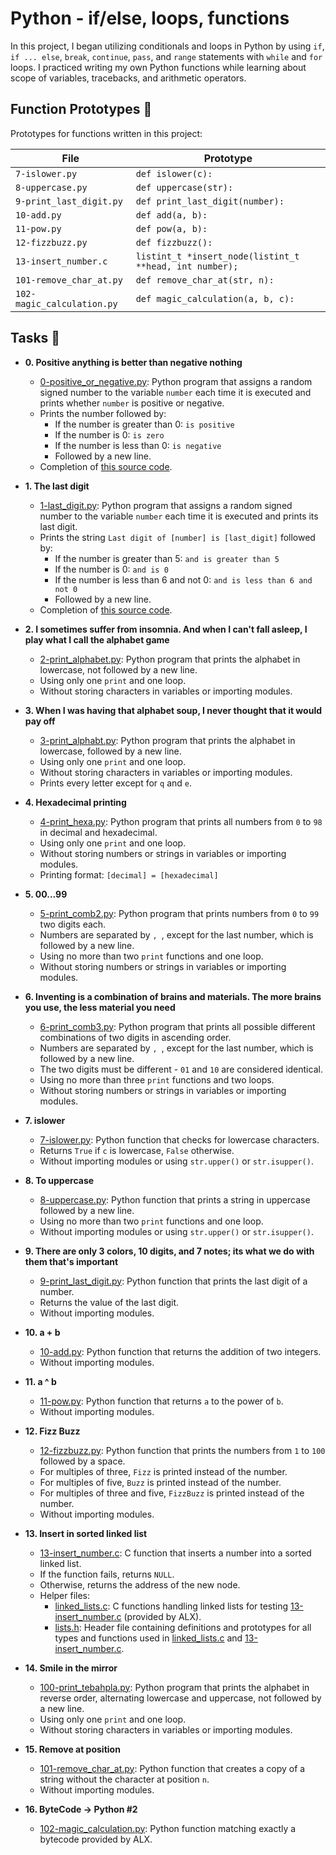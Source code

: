 # Python - if/else, loops, functions

In this project, I began utilizing conditionals and loops in Python by using `if`,
`if ... else`, `break`, `continue`, `pass`, and `range` statements with `while` and
`for` loops. I practiced writing my own Python functions while learning about scope of
variables, tracebacks, and arithmetic operators.

## Function Prototypes :floppy_disk:

Prototypes for functions written in this project:

| File                       | Prototype                                               |
| -------------------------- | ------------------------------------------------------- |
| `7-islower.py`             | `def islower(c):`                                       |
| `8-uppercase.py`           | `def uppercase(str):`                                   |
| `9-print_last_digit.py`    | `def print_last_digit(number):`                         |
| `10-add.py`                | `def add(a, b):`                                        |
| `11-pow.py`                | `def pow(a, b):`                                        |
| `12-fizzbuzz.py`           | `def fizzbuzz():`                                       |
| `13-insert_number.c`       | `listint_t *insert_node(listint_t **head, int number);` |
| `101-remove_char_at.py`    | `def remove_char_at(str, n):`                           |
| `102-magic_calculation.py` | `def magic_calculation(a, b, c):`                       |

## Tasks :page_with_curl:

* **0. Positive anything is better than negative nothing**
  * [0-positive_or_negative.py](https://github.com/KimberlyPeters/alx-higher_level_programming/blob/master/0x01-python-if_else_loops_functions/0-positive_or_negative.py): Python program that assigns
  a random signed number to the variable `number` each time it is executed and
  prints whether `number` is positive or negative.
  * Prints the number followed by:
    * If the number is greater than 0: `is positive`
    * If the number is 0: `is zero`
    * If the number is less than 0: `is negative`
    * Followed by a new line.
  * Completion of [this source code](https://github.com/holbertonschool/0x01.py/blob/master/0-positive_or_negative_py).

* **1. The last digit**
  * [1-last_digit.py](https://github.com/KimberlyPeters/alx-higher_level_programming/blob/master/0x01-python-if_else_loops_functions/1-last_digit.py): Python program that assigns a random signed number
  to the variable `number` each time it is executed and prints its last digit.
  * Prints the string `Last digit of [number] is [last_digit]` followed by:
    * If the number is greater than 5: `and is greater than 5`
    * If the number is 0: `and is 0`
    * If the number is less than 6 and not 0: `and is less than 6 and not 0`
    * Followed by a new line.
  * Completion of [this source code](https://github.com/holbertonschool/0x01.py/blob/master/1-last_digit_py).

* **2. I sometimes suffer from insomnia. And when I can't fall asleep, I play what I call the alphabet game**
  * [2-print_alphabet.py](https://github.com/KimberlyPeters/alx-higher_level_programming/blob/master/0x01-python-if_else_loops_functions/2-print_alphabet.py): Python program that prints the alphabet
  in lowercase, not followed by a new line.
  * Using only one `print` and one loop.
  * Without storing characters in variables or importing modules.

* **3. When I was having that alphabet soup, I never thought that it would pay off**
  * [3-print_alphabt.py](https://github.com/KimberlyPeters/alx-higher_level_programming/blob/master/0x01-python-if_else_loops_functions/3-print_alphabt.py): Python program that prints the
  alphabet in lowercase, followed by a new line.
  * Using only one `print` and one loop.
  * Without storing characters in variables or importing modules.
  * Prints every letter except for `q` and `e`.

* **4. Hexadecimal printing**
  * [4-print_hexa.py](https://github.com/KimberlyPeters/alx-higher_level_programming/blob/master/0x01-python-if_else_loops_functions/4-print_hexa.py): Python program that prints all numbers from
  `0` to `98` in decimal and hexadecimal.
  * Using only one `print` and one loop.
  * Without storing numbers or strings in variables or importing modules.
  * Printing format: `[decimal] = [hexadecimal]`

* **5. 00...99**
  * [5-print_comb2.py](https://github.com/KimberlyPeters/alx-higher_level_programming/blob/master/0x01-python-if_else_loops_functions/5-print_comb2.py): Python program that prints numbers from `0`
  to `99` two digits each.
  * Numbers are separated by `, `, except for the last number, which is followed by a new line.
  * Using no more than two `print` functions and one loop.
  * Without storing numbers or strings in variables or importing modules.

* **6. Inventing is a combination of brains and materials. The more brains you use, the less material you need**
  * [6-print_comb3.py](https://github.com/KimberlyPeters/alx-higher_level_programming/blob/master/0x01-python-if_else_loops_functions/6-print_comb3.py): Python program that prints all possible
  different combinations of two digits in ascending order.
  * Numbers are separated by `, `, except for the last number, which is followed by a new line.
  * The two digits must be different - `01` and `10` are considered identical.
  * Using no more than three `print` functions and two loops.
  * Without storing numbers or strings in variables or importing modules.

* **7. islower**
  * [7-islower.py](https://github.com/KimberlyPeters/alx-higher_level_programming/blob/master/0x01-python-if_else_loops_functions/7-islower.py): Python function that checks for lowercase characters.
  * Returns `True` if `c` is lowercase, `False` otherwise.
  * Without importing modules or using `str.upper()` or `str.isupper()`.

* **8. To uppercase**
  * [8-uppercase.py](https://github.com/KimberlyPeters/alx-higher_level_programming/blob/master/0x01-python-if_else_loops_functions/8-uppercase.py): Python function that prints a string in
  uppercase followed by a new line.
  * Using no more than two `print` functions and one loop.
  * Without importing modules or using `str.upper()` or `str.isupper()`.

* **9. There are only 3 colors, 10 digits, and 7 notes; its what we do with them that's important**
  * [9-print_last_digit.py](https://github.com/KimberlyPeters/alx-higher_level_programming/blob/master/0x01-python-if_else_loops_functions/9-print_last_digit.py): Python function that prints the last
  digit of a number.
  * Returns the value of the last digit.
  * Without importing modules.

* **10. a + b**
  * [10-add.py](https://github.com/KimberlyPeters/alx-higher_level_programming/blob/master/0x01-python-if_else_loops_functions/10-add.py): Python function that returns the addition of two integers.
  * Without importing modules.

* **11. a ^ b**
  * [11-pow.py](https://github.com/KimberlyPeters/alx-higher_level_programming/blob/master/0x01-python-if_else_loops_functions/11-pow.py): Python function that returns `a` to the power of `b`.
  * Without importing modules.

* **12. Fizz Buzz**
  * [12-fizzbuzz.py](https://github.com/KimberlyPeters/alx-higher_level_programming/blob/master/0x01-python-if_else_loops_functions/12-fizzbuzz.py): Python function that prints the numbers from
  `1` to `100` followed by a space.
  * For multiples of three, `Fizz` is printed instead of the number.
  * For multiples of five, `Buzz` is printed instead of the number.
  * For multiples of three and five, `FizzBuzz` is printed instead of the number.
  * Without importing modules.

* **13. Insert in sorted linked list**
  * [13-insert_number.c](https://github.com/KimberlyPeters/alx-higher_level_programming/blob/master/0x01-python-if_else_loops_functions/13-insert_number.c): C function that inserts a number
  into a sorted linked list.
  * If the function fails, returns `NULL`.
  * Otherwise, returns the address of the new node.
  * Helper files:
    * [linked_lists.c](https://github.com/KimberlyPeters/alx-higher_level_programming/blob/master/0x01-python-if_else_loops_functions/linked_lists.c): C functions handling linked lists for testing
    [13-insert_number.c](./13-insert_number.c) (provided by ALX).
    * [lists.h](https://github.com/KimberlyPeters/alx-higher_level_programming/blob/master/0x01-python-if_else_loops_functions/lists.h): Header file containing definitions and prototypes for
    all types and functions used in [linked_lists.c](https://github.com/KimberlyPeters/alx-higher_level_programming/blob/master/0x01-python-if_else_loops_functions/linked_lists.c) and
    [13-insert_number.c](https://github.com/KimberlyPeters/alx-higher_level_programming/blob/master/0x01-python-if_else_loops_functions/13-insert_number.c).

* **14. Smile in the mirror**
  * [100-print_tebahpla.py](https://github.com/KimberlyPeters/alx-higher_level_programming/blob/master/0x01-python-if_else_loops_functions/100-print_tebahpla.py): Python program that prints the alphabet
  in reverse order, alternating lowercase and uppercase, not followed by a new line.
  * Using only one `print` and one loop.
  * Without storing characters in variables or importing modules.

* **15. Remove at position**
  * [101-remove_char_at.py](https://github.com/KimberlyPeters/alx-higher_level_programming/blob/master/0x01-python-if_else_loops_functions/101-remove_char_at.py): Python function that
  creates a copy of a string without the character at position `n`.
  * Without importing modules.

* **16. ByteCode -> Python #2**
  * [102-magic_calculation.py](https://github.com/KimberlyPeters/alx-higher_level_programming/blob/master/0x01-python-if_else_loops_functions/102-magic_calculation.py): Python function matching exactly a
  bytecode provided by ALX.
                           
